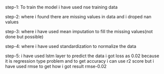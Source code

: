 step-1:
To train the model i have used nse training data 

step-2:
where i found there are missing values in data  and i droped nan values

step-3:
where i have used mean imputation to fill the missing values(not done but possible)

step-4:
where i have used standardization to normalize the data


step-5:
i have used lstm layer to predict the data i got loss as 0.02 because it is regression type problem and
to get accuracy i can use r2 score but i have used rmse to get how i got result rmse-0.02